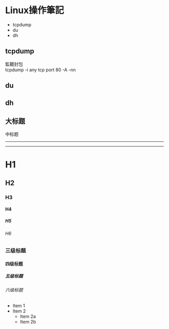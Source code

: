 # Linux操作筆記


* tcpdump
* du
* dh


## tcpdump

監聽封包<br/>
tcpdump -i any tcp port 80 -A -nn


## du


## dh





大标题  
---


中标题  
***

___

# H1
## H2
### H3
#### H4
##### H5
###### H6


### 三级标题  
#### 四级标题  
##### 五级标题  
###### 六级标题


* Item 1
* Item 2
  * Item 2a
  * Item 2b